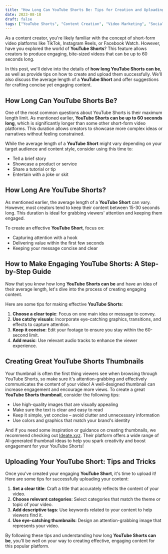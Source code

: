 ```yaml
---
title: "How Long Can YouTube Shorts Be: Tips for Creation and Uploading"
date: 2023-08-18
draft: false
tags: ["YouTube Shorts", "Content Creation", "Video Marketing", "Social Media"]
---
```


As a content creator, you're likely familiar with the concept of short-form video platforms like TikTok, Instagram Reels, or Facebook Watch. However, have you explored the world of **YouTube Shorts**? This feature allows creators to produce engaging, bite-sized videos that can be up to 60 seconds long.

In this post, we'll delve into the details of **how long YouTube Shorts can be**, as well as provide tips on how to create and upload them successfully. We'll also discuss the average length of a **YouTube Short** and offer suggestions for crafting concise yet engaging content.

## How Long Can YouTube Shorts Be?

One of the most common questions about YouTube Shorts is their maximum length limit. As mentioned earlier, **YouTube Shorts can be up to 60 seconds long**, which is significantly longer than some other short-form video platforms. This duration allows creators to showcase more complex ideas or narratives without feeling constrained.

While the average length of a **YouTube Short** might vary depending on your target audience and content style, consider using this time to:

* Tell a brief story
* Showcase a product or service
* Share a tutorial or tip
* Entertain with a joke or skit

## How Long Are YouTube Shorts?

As mentioned earlier, the average length of a **YouTube Short** can vary. However, most creators tend to keep their content between 15-30 seconds long. This duration is ideal for grabbing viewers' attention and keeping them engaged.

To create an effective **YouTube Short**, focus on:

* Capturing attention with a hook
* Delivering value within the first few seconds
* Keeping your message concise and clear

## How to Make Engaging YouTube Shorts: A Step-by-Step Guide

Now that you know how long **YouTube Shorts can be** and have an idea of their average length, let's dive into the process of creating engaging content.

Here are some tips for making effective **YouTube Shorts**:

1. **Choose a clear topic**: Focus on one main idea or message to convey.
2. **Use catchy visuals**: Incorporate eye-catching graphics, transitions, and effects to capture attention.
3. **Keep it concise**: Edit your footage to ensure you stay within the 60-second limit.
4. **Add music**: Use relevant audio tracks to enhance the viewer experience.

## Creating Great YouTube Shorts Thumbnails

Your thumbnail is often the first thing viewers see when browsing through YouTube Shorts, so make sure it's attention-grabbing and effectively communicates the content of your video! A well-designed thumbnail can increase engagement and encourage more views. To create a great **YouTube Shorts thumbnail**, consider the following tips:

* Use high-quality images that are visually appealing
* Make sure the text is clear and easy to read
* Keep it simple, yet concise – avoid clutter and unnecessary information
* Use colors and graphics that match your brand's identity

And if you need some inspiration or guidance on creating thumbnails, we recommend checking out [Ideate.xyz](https://ideate.xyz/). Their platform offers a wide range of AI-generated thumbnail ideas to help you spark creativity and boost engagement for your YouTube Shorts!

## Uploading Your YouTube Short: Tips and Tricks

Once you've created your engaging **YouTube Short**, it's time to upload it! Here are some tips for successfully uploading your content:

1. **Set a clear title**: Craft a title that accurately reflects the content of your video.
2. **Choose relevant categories**: Select categories that match the theme or topic of your video.
3. **Add descriptive tags**: Use keywords related to your content to help viewers find it.
4. **Use eye-catching thumbnails**: Design an attention-grabbing image that represents your video.

By following these tips and understanding how long **YouTube Shorts can be**, you'll be well on your way to creating effective, engaging content for this popular platform.